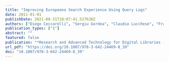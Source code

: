 ```yaml
---
title: "Improving Europeana Search Experience Using Query Logs"
date: 2011-01-01
publishDate: 2021-08-31T10:07:41.527638Z
authors: ["Diego Ceccarelli", "Sergiu Gordea", "Claudio Lucchese", "Franco Maria Nardini", "Gabriele Tolomei"]
publication_types: ["1"]
abstract: ""
featured: false
publication: "*Research and Advanced Technology for Digital Libraries - International Conference on Theory and Practice of Digital Libraries, TPDL 2011, Berlin, Germany, September 26-28, 2011. Proceedings*"
url_pdf: "https://doi.org/10.1007/978-3-642-24469-8_39"
doi: "10.1007/978-3-642-24469-8_39"
---
```


